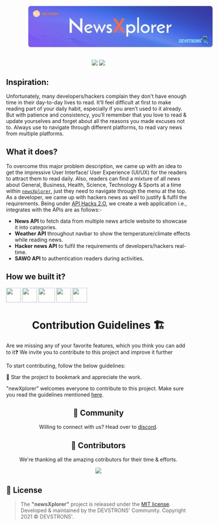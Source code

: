 <p align="center">
    <img style="margin: 0 0 0 60px" src="static/assets/img/newsXplorer-banner.png" alt="newsXplorer"/>
</p>
<div align="center">
</br>
<a href="https://github.com/devstrons/newsXplorer"><img src="https://badges.frapsoft.com/os/v1/open-source.svg?v=103"></a>
<a href="https://github.com/devstrons/newsXplorer/blob/master/LICENSE"><img src="https://img.shields.io/badge/license-MIT-brightgreen.svg?v=103"></a>
</br>
</div>

## Inspiration:
Unfortunately, many developers/hackers complain they don't have enough time in their day-to-day lives to read.
It’ll feel difficult at first to make reading part of your daily habit, especially if you aren’t used to it already. But with patience and consistency, you’ll remember that you love to read & update yourselves and forget about all the reasons you made excuses not to.
Always use to navigate through different platforms, to read vary news from multiple platforms.

## What it does?
To overcome this major problem description, we came up with an idea to get the impressive User Interface/ User Experience (UI/UX) for the readers to attract them to read daily. Also, readers can find a mixture of all news about General, Business, Health, Science, Technology & Sports at a time within [`newsXplorer`](https://newsxplorer.herokuapp.com), just they need to navigate through the menu at the top. As a developer, we came up with hackers news as well to justify & fulfil the requirements.
Being under [API Hacks 2.O](https://apihacks.co), we create a web application i.e., integrates with the APIs are as follows:-
- **News API** to fetch data from multiple news article website to showcase it into categories.
- **Weather API** throughout navbar to show the temperature/climate effects while reading news.
- **Hacker news API** to fulfil the requirements of developers/hackers real-time.
- **SAWO API** to authentication readers during activities.

## How we built it?
<code><a href="#"><img height="40" width="40" src="https://raw.githubusercontent.com/devstrons/newsXplorer/master/static/assets/img/html.png"></a></code>
<code><a href="#"><img height="40" width="40" src="https://raw.githubusercontent.com/devstrons/newsXplorer/master/static/assets/img/flask.png"></a></code>
<code><a href="#"><img height="40" width="45" src="https://cdn.iconscout.com/icon/free/png-256/figma-682083.png"></a></code>
<code><a href="#"><img height="40" width="40" src="https://cdn.iconscout.com/icon/free/png-256/css-131-722685.png"></a></code>
<code><a href="#"><img height="40" width="40" src="https://user-images.githubusercontent.com/71369943/125153949-d8854280-e174-11eb-99bd-af46a5767a54.png"></a></code>

<h1 align="center" style="font-weight:bold">Contribution Guidelines 🏗</h1>
Are we missing any of your favorite features, which you think you can add to it❓ We invite you to contribute to this project and improve it further

To start contributing, follow the below guidelines: 

🌟 Star the project to bookmark and appreciate the work.

"newXplorer" welcomes everyone to contribute to this project. Make sure you read the guidelines mentioned [here](https://github.com/devstrons/newXplorer/blob/main/CONTRIBUTING.md).

<h2 align="center" style="font-weight:bold">🤝 Community</h2>
<p align="center">
Willing to connect with us? 
Head over to <a href="https://discord.gg/MVujzTBqed" >discord</a>.
</p>

<h2 align="center" style="font-weight:bold">🌈 Contributors</h2>
<p align="center">
We're thanking all the amazing cotributors for their time & efforts.
</p>
<p align="center">
<a href="https://github.com/devstrons/newsXplorer/graphs/contributors">
  <img src="https://contrib.rocks/image?repo=devstrons/newsXplorer" />
</a>
</p>
<h2 align="left" style="font-weight:bold">📰 License</h2>

> The **"newsXplorer"** project is released under the [MIT license](https://github.com/devstrons/newsXplorer/blob/master/LICENSE). <br> Developed &amp; maintained by the DEVSTRONS' Community. Copyright 2021 © DEVSTRONS'.
